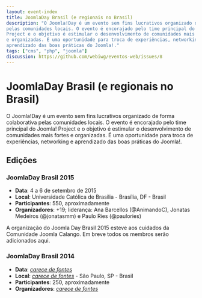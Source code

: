 ```yaml
---
layout: event-index
title: JoomlaDay Brasil (e regionais no Brasil)
description: "O Joomla!Day é um evento sem fins lucrativos organizado de forma colaborativa
pelas comunidades locais. O evento é encorajado pelo time principal do Joomla!
Project e o objetivo é estimular o desenvolvimento de comunidades mais fortes
e organizadas. É uma oportunidade para troca de experiências, networking e
aprendizado das boas práticas do Joomla!."
tags: ["cms", "php", "joomla"]
discussion: https://github.com/webiwg/eventos-web/issues/8
---
```

# JoomlaDay Brasil (e regionais no Brasil)
O Joomla!Day é um evento sem fins lucrativos organizado de forma colaborativa
pelas comunidades locais. O evento é encorajado pelo time principal do Joomla!
Project e o objetivo é estimular o desenvolvimento de comunidades mais fortes
e organizadas. É uma oportunidade para troca de experiências, networking e
aprendizado das boas práticas do Joomla!.


## Edições

### JoomlaDay Brasil 2015
- **Data**: 4 a 6 de setembro de 2015
- **Local**: Universidade Católica de Brasilia - Brasília, DF - Brasil
- **Participantes**: 550, aproximadamente
- **Organizadores**: +19; liderança: Ana Barcellos (@AnimandoC), Jonatas Medeiros
(@jonatasmm) e Paulo Ries (@paulories)

A organização do Joomla Day Brasil 2015 esteve aos cuidados da Comunidade Joomla
Calango. Em breve todos os membros serão adicionados aqui.

<!--
  @todo Adicionar organização do evento. Esta é http://joomladaybrasil.org/2015/jdbr15/organizacao
        (fititnt, 2016-09-03 22:28)
-->

### JoomlaDay Brasil 2014
- **Data**: <em><a href="#contribua">carece de fontes</a></em>
- **Local**: <em><a href="#contribua">carece de fontes</a></em> - São Paulo, SP - Brasil
- **Participantes**: 250, aproximadamente
- **Organizadores**: <em><a href="#contribua">carece de fontes</a></em>